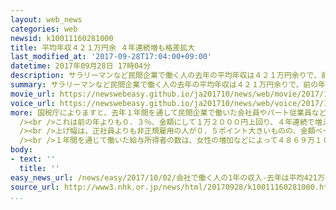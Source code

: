 ```yaml
---
layout: web_news
categories: web
newsid: k10011160281000
title: 平均年収４２１万円余 ４年連続増も格差拡大
last_modified_at: '2017-09-28T17:04:00+09:00'
datetime: 2017年09月28日 17時04分
description: サラリーマンなど民間企業で働く人の去年の平均年収は４２１万円余りで、前の年を０．３％上回り、４年連続で増加したことが国税庁の調べでわかりました。その一方で正社員と非正規雇用の人の平均年収の差は拡大しました。
summary: サラリーマンなど民間企業で働く人の去年の平均年収は４２１万円余りで、前の年を０．３％上回り、４年連続で増加したことが国税庁の調べでわかりました。その一方で正社員と非正規雇用の人の平均年収の差は拡大しました。
movie_url: https://newswebeasy.github.io/ja201710/news/web/movie/2017/10/02/k10011160281000.mp4
voice_url: https://newswebeasy.github.io/ja201710/news/web/voice/2017/10/02/k10011160281000.mp3
more: 国税庁によりますと、去年１年間を通して民間企業で働いた会社員やパート従業員などの平均年収は、男性が５２１万１０００円、女性が２７９万７０００円で、全体では４２１万６０００円となりました。<br
  /><br />これは前の年よりも０．３％、金額にして１万２０００円上回り、４年連続で増えました。<br /><br />役員を除く正社員と非正規雇用の労働者で比べると、正社員が４８６万９０００円、非正規雇用の人が１７２万１０００円で、ともに前の年から増えました。<br
  /><br />上げ幅は、正社員よりも非正規雇用の人が０．５ポイント大きいものの、金額ベースでは３１４万８０００円の差があり、調査を始めてから４年連続で拡大しました。<br
  /><br />１年間を通じて働いた給与所得者の数は、女性の増加などによって４８６９万１０００人とこれまでで最も多くなりました。
body:
- text: ''
  title: ''
easy_news_url: /news/easy/2017/10/02/会社で働く人の1年の収入-去年は平均421万円/
source_url: http://www3.nhk.or.jp/news/html/20170928/k10011160281000.html
...
```

